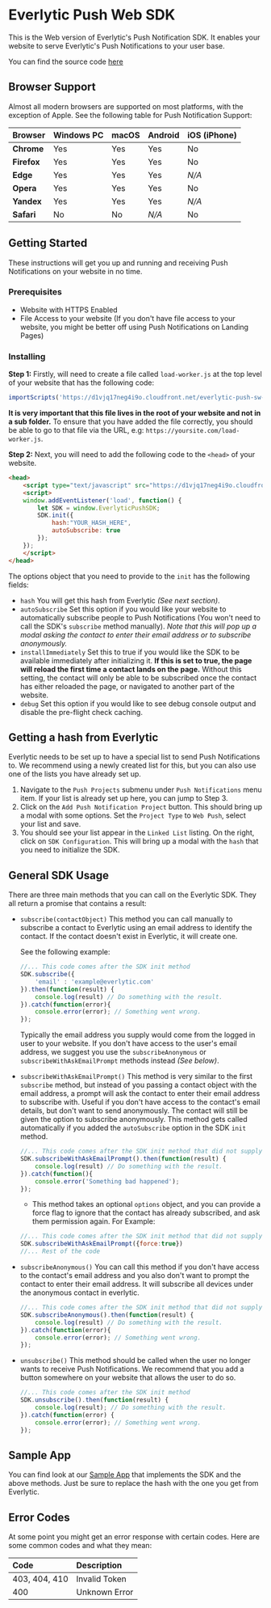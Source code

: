 # Everlytic Push Web SDK
This is the Web version of Everlytic's Push Notification SDK. It enables your website to serve Everlytic's Push Notifications to your user base.

You can find the source code [here](https://github.com/everlytic/push-notifications-sdk-web) 

## Browser Support
Almost all modern browsers are supported on most platforms, with the exception of Apple. See the following table for Push Notification Support:

| Browser     | Windows PC | macOS | Android | iOS (iPhone) |
|:------------|:-----------|:------|:--------|:-------------|
| **Chrome**  | Yes        | Yes   | Yes     | No           |
| **Firefox** | Yes        | Yes   | Yes     | No           |
| **Edge**    | Yes        | Yes   | Yes     | *N/A*        |
| **Opera**   | Yes        | Yes   | Yes     | No           |
| **Yandex**  | Yes        | Yes   | Yes     | *N/A*        |
| **Safari**  | No         | No    | *N/A*   | No           |

## Getting Started
These instructions will get you up and running and receiving Push Notifications on your website in no time.

### Prerequisites
- Website with HTTPS Enabled
- File Access to your website (If you don't have file access to your website, you might be better off using Push Notifications on Landing Pages)

### Installing
**Step 1:** Firstly, will need to create a file called `load-worker.js` at the top level of your website that has the following code:
```javascript
importScripts('https://d1vjq17neg4i9o.cloudfront.net/everlytic-push-sw-0.0.1.min.js');
``` 
**It is very important that this file lives in the root of your website and not in a sub folder.**
To ensure that you have added the file correctly, you should be able to go to that file via the URL, e.g: ``https://yoursite.com/load-worker.js``. 

**Step 2:** Next, you will need to add the following code to the `<head>` of your website.
```html
<head>
    <script type="text/javascript" src="https://d1vjq17neg4i9o.cloudfront.net/everlytic-push-sdk-0.0.1.min.js" async=""></script>
    <script>
    window.addEventListener('load', function() {
        let SDK = window.EverlyticPushSDK;
        SDK.init({
            hash:"YOUR_HASH_HERE",
            autoSubscribe: true
        });
    });
    </script>
</head>
``` 
The options object that you need to provide to the `init` has the following fields:

- `hash` You will get this hash from Everlytic _(See next section)_.
- `autoSubscribe` Set this option if you would like your website to automatically subscribe people to Push Notifications (You won't need to call the SDK's `subscribe` method manually). _Note that this will pop up a modal asking the contact to enter their email address or to subscribe anonymously._
- `installImmediately` Set this to true if you would like the SDK to be available immediately after initializing it. **If this is set to true, the page will reload the first time a contact lands on the page.** Without this setting, the contact will only be able to be subscribed once the contact has either reloaded the page, or navigated to another part of the website.
- `debug` Set this option if you would like to see debug console output and disable the pre-flight check caching.  

## Getting a hash from Everlytic
Everlytic needs to be set up to have a special list to send Push Notifications to. We recommend using a newly created list for this, but you can also use one of the lists you have already set up.
1. Navigate to the `Push Projects` submenu under `Push Notifications` menu item. If your list is already set up here, you can jump to Step 3.
2. Click on the `Add Push Notification Project` button. This should bring up a modal with some options. Set the `Project Type` to `Web Push`, select your list and save.
3. You should see your list appear in the `Linked List` listing. On the right, click on `SDK Configuration`. This will bring up a modal with the `hash` that you need to initialize the SDK.

## General SDK Usage
There are three main methods that you can call on the Everlytic SDK. They all return a promise that contains a result:
- `subscribe(contactObject)` This method you can call manually to subscribe a contact to Everlytic using an email address to identify the contact. If the contact doesn't exist in Everlytic, it will create one.

    See the following example:
    ```javascript
    //... This code comes after the SDK init method
    SDK.subscribe({
        'email' : 'example@everlytic.com'
    }).then(function(result) {
        console.log(result) // Do something with the result.
    }).catch(function(error){
        console.error(error); // Something went wrong.      
    });
    ``` 
    Typically the email address you supply would come from the logged in user to your website. If you don't have access to the user's email address, we suggest you use the `subscribeAnonymous` or `subscribeWithAskEmailPrompt` methods instead _(See below)_.
    
    
    
- `subscribeWithAskEmailPrompt()` This method is very similar to the first `subscribe` method, but instead of you passing a contact object with the email address, a prompt will ask the contact to enter their email address to subscribe with. Useful if you don't have access to the contact's email details, but don't want to send anonymously. The contact will still be given the option to subscribe anonymously. This method gets called automatically if you added the `autoSubscribe` option in the SDK `init` method.
    ```javascript
    //... This code comes after the SDK init method that did not supply the autoSubscribe option
    SDK.subscribeWithAskEmailPrompt().then(function(result) {
        console.log(result) // Do something with the result.
    }).catch(function(){
        console.error('Something bad happened');      
    });
    ```
    
    - This method takes an optional `options` object, and you can provide a force flag to ignore that the contact has already subscribed, and ask them permission again. For Example:
    
     ```javascript
    //... This code comes after the SDK init method that did not supply the autoSubscribe option
    SDK.subscribeWithAskEmailPrompt({force:true}) 
    //... Rest of the code
    ```

    
- `subscribeAnonymous()` You can call this method if you don't have access to the contact's email address and you also don't want to prompt the contact to enter their email address. It will subscribe all devices under the anonymous contact in everlytic.
    ```javascript
    //... This code comes after the SDK init method that did not supply the autoSubscribe option
    SDK.subscribeAnonymous().then(function(result) {
        console.log(result) // Do something with the result.
    }).catch(function(error){
        console.error(error); // Something went wrong.      
    });
    ```
    
     
- `unsubscribe()` This method should be called when the user no longer wants to receive Push Notifications. We recommend that you add a button somewhere on your website that allows the user to do so. 
    ```javascript
    //... This code comes after the SDK init method
    SDK.unsubscribe().then(function(result) {
        console.log(result); // Do something with the result.
    }).catch(function(error) {
        console.error(error); // Something went wrong.      
    });
    ``` 
    

## Sample App
You can find look at our [Sample App](https://github.com/everlytic/push-notifications-web-sample-app) that implements the SDK and the above methods. Just be sure to replace the hash with the one you get from Everlytic.

## Error Codes
At some point you might get an error response with certain codes. Here are some common codes and what they mean:

| Code          | Description   |
|:--------------|:--------------|
| 403, 404, 410 | Invalid Token |
| 400           | Unknown Error |
